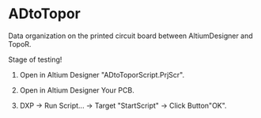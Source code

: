 # ADtoTopor
Data organization on the printed circuit board between AltiumDesigner and TopoR.

Stage of testing!

1) Open in Altium Designer "ADtoToporScript.PrjScr".

2) Open in Altium Designer Your PCB.

3) DXP -> Run Script... -> Target "StartScript" -> Click Button"OK". 
